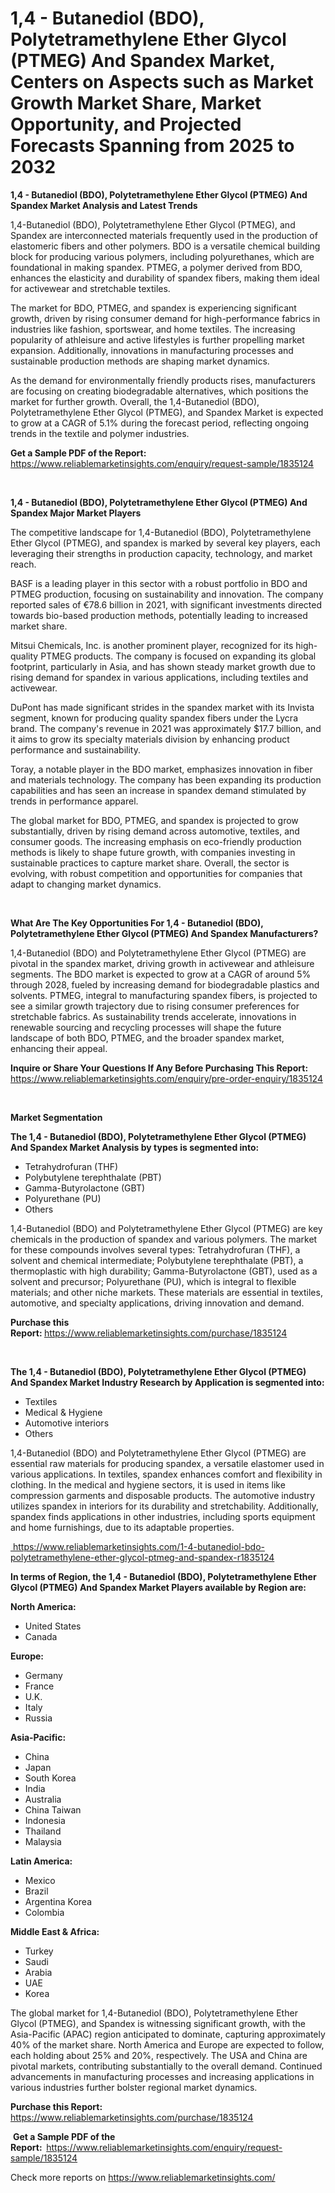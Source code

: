 <p><h1>1,4 - Butanediol (BDO), Polytetramethylene Ether Glycol (PTMEG) And Spandex Market, Centers on Aspects such as Market Growth Market Share, Market Opportunity, and Projected Forecasts Spanning from 2025 to 2032</h1></p><p><strong>1,4 - Butanediol (BDO), Polytetramethylene Ether Glycol (PTMEG) And Spandex Market Analysis and Latest Trends</strong></p>
<p><p>1,4-Butanediol (BDO), Polytetramethylene Ether Glycol (PTMEG), and Spandex are interconnected materials frequently used in the production of elastomeric fibers and other polymers. BDO is a versatile chemical building block for producing various polymers, including polyurethanes, which are foundational in making spandex. PTMEG, a polymer derived from BDO, enhances the elasticity and durability of spandex fibers, making them ideal for activewear and stretchable textiles.</p><p>The market for BDO, PTMEG, and spandex is experiencing significant growth, driven by rising consumer demand for high-performance fabrics in industries like fashion, sportswear, and home textiles. The increasing popularity of athleisure and active lifestyles is further propelling market expansion. Additionally, innovations in manufacturing processes and sustainable production methods are shaping market dynamics.</p><p>As the demand for environmentally friendly products rises, manufacturers are focusing on creating biodegradable alternatives, which positions the market for further growth. Overall, the 1,4-Butanediol (BDO), Polytetramethylene Ether Glycol (PTMEG), and Spandex Market is expected to grow at a CAGR of 5.1% during the forecast period, reflecting ongoing trends in the textile and polymer industries.</p></p>
<p><strong>Get a Sample PDF of the Report:&nbsp;</strong> <a href="https://www.reliablemarketinsights.com/enquiry/request-sample/1835124?utm_campaign=3497&utm_medium=2&utm_source=Github&utm_content=ia&utm_term=26032025&utm_id=14-butanediol-bdo-polytetramethylene-ether-glycol-ptmeg-and-spandex">https://www.reliablemarketinsights.com/enquiry/request-sample/1835124</a></p>
<p>&nbsp;</p>
<p><strong>1,4 - Butanediol (BDO), Polytetramethylene Ether Glycol (PTMEG) And Spandex Major Market Players</strong></p>
<p><p>The competitive landscape for 1,4-Butanediol (BDO), Polytetramethylene Ether Glycol (PTMEG), and spandex is marked by several key players, each leveraging their strengths in production capacity, technology, and market reach.</p><p>BASF is a leading player in this sector with a robust portfolio in BDO and PTMEG production, focusing on sustainability and innovation. The company reported sales of €78.6 billion in 2021, with significant investments directed towards bio-based production methods, potentially leading to increased market share.</p><p>Mitsui Chemicals, Inc. is another prominent player, recognized for its high-quality PTMEG products. The company is focused on expanding its global footprint, particularly in Asia, and has shown steady market growth due to rising demand for spandex in various applications, including textiles and activewear.</p><p>DuPont has made significant strides in the spandex market with its Invista segment, known for producing quality spandex fibers under the Lycra brand. The company's revenue in 2021 was approximately $17.7 billion, and it aims to grow its specialty materials division by enhancing product performance and sustainability.</p><p>Toray, a notable player in the BDO market, emphasizes innovation in fiber and materials technology. The company has been expanding its production capabilities and has seen an increase in spandex demand stimulated by trends in performance apparel.</p><p>The global market for BDO, PTMEG, and spandex is projected to grow substantially, driven by rising demand across automotive, textiles, and consumer goods. The increasing emphasis on eco-friendly production methods is likely to shape future growth, with companies investing in sustainable practices to capture market share. Overall, the sector is evolving, with robust competition and opportunities for companies that adapt to changing market dynamics.</p></p>
<p>&nbsp;</p>
<p><strong>What Are The Key Opportunities For 1,4 - Butanediol (BDO), Polytetramethylene Ether Glycol (PTMEG) And Spandex Manufacturers?</strong></p>
<p><p>1,4-Butanediol (BDO) and Polytetramethylene Ether Glycol (PTMEG) are pivotal in the spandex market, driving growth in activewear and athleisure segments. The BDO market is expected to grow at a CAGR of around 5% through 2028, fueled by increasing demand for biodegradable plastics and solvents. PTMEG, integral to manufacturing spandex fibers, is projected to see a similar growth trajectory due to rising consumer preferences for stretchable fabrics. As sustainability trends accelerate, innovations in renewable sourcing and recycling processes will shape the future landscape of both BDO, PTMEG, and the broader spandex market, enhancing their appeal.</p></p>
<p><strong>Inquire or Share Your Questions If Any Before Purchasing This Report:</strong> <a href="https://www.reliablemarketinsights.com/enquiry/pre-order-enquiry/1835124?utm_campaign=3497&utm_medium=2&utm_source=Github&utm_content=ia&utm_term=26032025&utm_id=14-butanediol-bdo-polytetramethylene-ether-glycol-ptmeg-and-spandex">https://www.reliablemarketinsights.com/enquiry/pre-order-enquiry/1835124</a></p>
<p>&nbsp;</p>
<p><strong>Market Segmentation</strong></p>
<p><strong>The 1,4 - Butanediol (BDO), Polytetramethylene Ether Glycol (PTMEG) And Spandex Market Analysis by types is segmented into:</strong></p>
<p><ul><li>Tetrahydrofuran (THF)</li><li>Polybutylene terephthalate (PBT)</li><li>Gamma-Butyrolactone (GBT)</li><li>Polyurethane (PU)</li><li>Others</li></ul></p>
<p><p>1,4-Butanediol (BDO) and Polytetramethylene Ether Glycol (PTMEG) are key chemicals in the production of spandex and various polymers. The market for these compounds involves several types: Tetrahydrofuran (THF), a solvent and chemical intermediate; Polybutylene terephthalate (PBT), a thermoplastic with high durability; Gamma-Butyrolactone (GBT), used as a solvent and precursor; Polyurethane (PU), which is integral to flexible materials; and other niche markets. These materials are essential in textiles, automotive, and specialty applications, driving innovation and demand.</p></p>
<p><strong>Purchase this Report:&nbsp;</strong><a href="https://www.reliablemarketinsights.com/purchase/1835124?utm_campaign=3497&utm_medium=2&utm_source=Github&utm_content=ia&utm_term=26032025&utm_id=14-butanediol-bdo-polytetramethylene-ether-glycol-ptmeg-and-spandex">https://www.reliablemarketinsights.com/purchase/1835124</a></p>
<p>&nbsp;</p>
<p><strong>The 1,4 - Butanediol (BDO), Polytetramethylene Ether Glycol (PTMEG) And Spandex Market Industry Research by Application is segmented into:</strong></p>
<p><ul><li>Textiles</li><li>Medical & Hygiene</li><li>Automotive interiors</li><li>Others</li></ul></p>
<p><p>1,4-Butanediol (BDO) and Polytetramethylene Ether Glycol (PTMEG) are essential raw materials for producing spandex, a versatile elastomer used in various applications. In textiles, spandex enhances comfort and flexibility in clothing. In the medical and hygiene sectors, it is used in items like compression garments and disposable products. The automotive industry utilizes spandex in interiors for its durability and stretchability. Additionally, spandex finds applications in other industries, including sports equipment and home furnishings, due to its adaptable properties.</p></p>
<p><a href="https://www.reliablemarketinsights.com/1-4-butanediol-bdo-polytetramethylene-ether-glycol-ptmeg-and-spandex-r1835124?utm_campaign=3497&utm_medium=2&utm_source=Github&utm_content=ia&utm_term=26032025&utm_id=14-butanediol-bdo-polytetramethylene-ether-glycol-ptmeg-and-spandex">&nbsp;https://www.reliablemarketinsights.com/1-4-butanediol-bdo-polytetramethylene-ether-glycol-ptmeg-and-spandex-r1835124</a></p>
<p><strong>In terms of Region, the 1,4 - Butanediol (BDO), Polytetramethylene Ether Glycol (PTMEG) And Spandex Market Players available by Region are:</strong></p>
<p>
    <p> <strong> North America: </strong>
        <ul>
            <li>United States</li>
            <li>Canada</li>
        </ul>
        </p> 
    <p> <strong> Europe: </strong>
        <ul>
            <li>Germany</li>
            <li>France</li>
            <li>U.K.</li>
            <li>Italy</li>
            <li>Russia</li>
        </ul>
        </p> 
    <p> <strong> Asia-Pacific: </strong>
        <ul>
            <li>China</li>
            <li>Japan</li>
            <li>South Korea</li>
            <li>India</li>
            <li>Australia</li>
            <li>China Taiwan</li>
            <li>Indonesia</li>
            <li>Thailand</li>
            <li>Malaysia</li>
        </ul>
        </p> 
    <p> <strong> Latin America: </strong>
        <ul>
            <li>Mexico</li>
            <li>Brazil</li>
            <li>Argentina Korea</li>
            <li>Colombia</li>
        </ul>
        </p> 
    <p> <strong> Middle East & Africa: </strong>
        <ul>
            <li>Turkey</li>
            <li>Saudi</li>
            <li>Arabia</li>
            <li>UAE</li>
            <li>Korea</li>
        </ul>
    </p>
    </p>
<p><p>The global market for 1,4-Butanediol (BDO), Polytetramethylene Ether Glycol (PTMEG), and Spandex is witnessing significant growth, with the Asia-Pacific (APAC) region anticipated to dominate, capturing approximately 40% of the market share. North America and Europe are expected to follow, each holding about 25% and 20%, respectively. The USA and China are pivotal markets, contributing substantially to the overall demand. Continued advancements in manufacturing processes and increasing applications in various industries further bolster regional market dynamics.</p></p>
<p><strong>Purchase this Report: </strong><a href="https://www.reliablemarketinsights.com/purchase/1835124?utm_campaign=3497&utm_medium=2&utm_source=Github&utm_content=ia&utm_term=26032025&utm_id=14-butanediol-bdo-polytetramethylene-ether-glycol-ptmeg-and-spandex">https://www.reliablemarketinsights.com/purchase/1835124</a></p>
<p>&nbsp;<strong>Get a Sample PDF of the Report:&nbsp;&nbsp;</strong><a href="https://www.reliablemarketinsights.com/enquiry/request-sample/1835124?utm_campaign=3497&utm_medium=2&utm_source=Github&utm_content=ia&utm_term=26032025&utm_id=14-butanediol-bdo-polytetramethylene-ether-glycol-ptmeg-and-spandex">https://www.reliablemarketinsights.com/enquiry/request-sample/1835124</a></p>
<p><strong></strong></p>
<p>Check more reports on <a href="https://www.reliablemarketinsights.com/?utm_campaign=3497&utm_medium=2&utm_source=Github&utm_content=ia&utm_term=26032025&utm_id=14-butanediol-bdo-polytetramethylene-ether-glycol-ptmeg-and-spandex">https://www.reliablemarketinsights.com/</a></p>